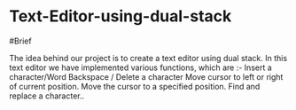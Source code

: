 # Text-Editor-using-dual-stack


#Brief

The idea behind our project is to create a text editor using dual stack. 
In this text editor we have implemented various functions, which are :-
Insert  a character/Word
Backspace / Delete a character
Move cursor to left or right of current position.
Move the cursor to a specified position.
Find and replace a character..

